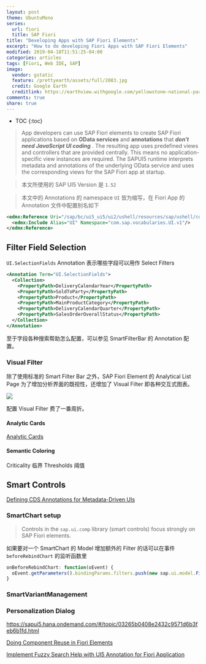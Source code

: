 ```yaml
---
layout: post
theme: UbuntuMono
series: 
  url: fiori
  title: SAP Fiori
title: "Developing Apps with SAP Fiori Elements"
excerpt: "How to do developing Fiori Apps with SAP Fiori Elements"
modified: 2019-04-18T11:51:25-04:00
categories: articles
tags: [Fiori, Web IDE, SAP]
image:
  vendor: gstatic
  feature: /prettyearth/assets/full/2083.jpg
  credit: Google Earth
  creditlink: https://earthview.withgoogle.com/yellowstone-national-park-united-states-2083
comments: true
share: true
---
```


* TOC
{:toc}

> App developers can use SAP Fiori elements to create SAP Fiori applications based on **OData services** and **annotations** that _**don't need JavaScript UI coding**_ . The resulting app uses predefined views and controllers that are provided centrally. This means no application-specific view instances are required. The SAPUI5 runtime interprets metadata and annotations of the underlying OData service and uses the corresponding views for the SAP Fiori app at startup.

> 本文所使用的 SAP UI5 Version 是 `1.52`

> 本文中的 Annotations 的 namespace `UI` 皆为缩写，在 Fiori App 的 Annotation 文件中配置别名如下
```xml
<edmx:Reference Uri="/sap/bc/ui5_ui5/ui2/ushell/resources/sap/ushell/components/factsheet/vocabularies/UI.xml">
  <edmx:Include Alias="UI" Namespace="com.sap.vocabularies.UI.v1"/>
</edmx:Reference>
```

## Filter Field Selection

`UI.SelectionFields` Annotation 表示哪些字段可以用作 Select Filters

```xml
<Annotation Term="UI.SelectionFields">
  <Collection>
    <PropertyPath>DeliveryCalendarYear</PropertyPath>
    <PropertyPath>SoldToParty</PropertyPath>
    <PropertyPath>Product</PropertyPath>
    <PropertyPath>MainProductCategory</PropertyPath>
    <PropertyPath>DeliveryCalendarQuarter</PropertyPath>
    <PropertyPath>SalesOrderOverallStatus</PropertyPath>
  </Collection>
</Annotation>
```

至于字段各种搜索帮助怎么配置，可以参见 SmartFilterBar 的 Annotation 配置。

### Visual Filter

除了使用标准的 Smart Filter Bar 之外，SAP Fiori Element 的 Analytical List Page 为了增加分析界面的既视性，还增加了 Visual Filter 即各种交互式图表。

![](https://experience.sap.com/fiori-design-web/wp-content/uploads/sites/5/2018/03/Visual-Filter-Bar-Expanded-2-1100x210-1100x210.png)

配置 Visual Filter 费了一番周折。

#### Analytic Cards

[Analytic Cards](https://sapui5.hana.ondemand.com/1.52.13/#/topic/d7b0b420eccf4d50bfd1b8a75e7a0fed)

#### Semantic Coloring

Criticality 临界
Thresholds 阈值

## Smart Controls

[Defining CDS Annotations for Metadata-Driven UIs](https://help.sap.com/viewer/cc0c305d2fab47bd808adcad3ca7ee9d/7.52.4/en-US/79d27f9b1c8440098acad66173409322.html)

### SmartChart setup

> Controls in the `sap.ui.comp` library (smart controls) focus strongly on SAP Fiori elements.

如果要对一个 SmartChart 的 Model 增加额外的 Filter 的话可以在事件 `beforeRebindChart` 的监听函数里

```javascript
onBeforeRebindChart: function(oEvent) {
  oEvent.getParameters().bindingParams.filters.push(new sap.ui.model.Filter("SoldToParty", sap.ui.model.FilterOperator.EQ, "100000005"));
}
```

### SmartVariantManagement

### Personalization Dialog

https://sapui5.hana.ondemand.com/#/topic/03265b0408e2432c9571d6b3feb6b1fd.html

[Doing Component Reuse in Fiori Elements](https://blogs.sap.com/2019/06/06/doing-component-reuse-in-fiori-elements/)

[Implement Fuzzy Search Help with UI5 Annotation for Fiori Application](https://blogs.sap.com/2019/06/03/implement-fuzzy-search-help-with-ui5-annotation-for-fiori-application-without-front-end-coding/)
